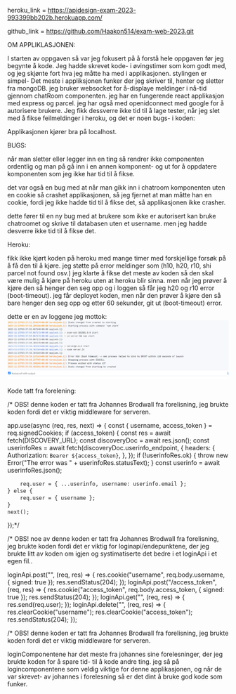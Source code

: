 heroku_link = https://apidesign-exam-2023-993399bb202b.herokuapp.com/

github_link = https://github.com/Haakon514/exam-web-2023.git

OM APPLIKLASJONEN:

I starten av oppgaven så var jeg fokusert på å forstå hele oppgaven før jeg begynte å kode. Jeg hadde skrevet kode-
i øvingstimer som kom godt med, og jeg skjønte fort hva jeg måtte ha med i applikasjonen. stylingen er simpel-
Det meste i appliksjonen funker der jeg skriver til, henter og sletter fra mongoDB. jeg bruker websocket for å-displaye
meldinger i nå-tid gjennom chatRoom componenten. jeg har en fungerende react applikasjon med express og parcel.
jeg har også med openidconnect med google for å autorisere brukere.
Jeg fikk dessverre ikke tid til å lage tester, når jeg slet med å fikse feilmeldinger i heroku, og det er noen bugs-
i koden:

Applikasjonen kjører bra på localhost.

BUGS: 

når man sletter eller legger inn en ting så rendrer ikke componenten ordentlig og man på gå inn i en annen komponent-
og ut for å oppdatere komponenten som jeg ikke har tid til å fikse.

det var også en bug med at når man gikk inn i chatroom komponenten uten en cookie så crashet applikasjonen,
så jeg fjernet at man måtte han en cookie, fordi jeg ikke hadde tid til å fikse det, så applikasjonen ikke crasher.

dette fører til en ny bug med at brukere som ikke er autorisert kan bruke chatroomet og skrive til databasen uten et username.
men jeg hadde desverre ikke tid til å fikse det.

Heroku:

fikk ikke kjørt koden på heroku med mange timer med forskjellige forsøk på å få den til å kjøre.
jeg støtte på error meldinger som (h10, h20, r10, shi parcel not found osv.)
jeg klarte å fikse det meste av koden så den skal være mulig å kjøre på heroku uten at heroku blir sinna.
men når jeg prøver å kjøre den så henger den seg opp og i loggen så får jeg h20 og r10 error (boot-timeout).
jeg får deployet koden, men når den prøver å kjøre den så bare henger den seg opp og etter 60 sekunder, git ut (boot-timeout) error.

dette er en av loggene jeg mottok:
![img.png](img.png)

Kode tatt fra forelening:


/* OBS! denne koden er tatt fra Johannes Brodwall fra forelisning,
jeg brukte koden fordi det er viktig middleware for serveren.

app.use(async (req, res, next) => {
const { username, access_token } = req.signedCookies;
if (access_token) {
const res = await fetch(DISCOVERY_URL);
const discoveryDoc = await res.json();
        const userinfoRes = await fetch(discoveryDoc.userinfo_endpoint, {
            headers: {
                Authorization: `Bearer ${access_token}`,
            },
        });
        if (!userinfoRes.ok) {
            throw new Error("The error was " + userinfoRes.statusText);
        }
        const userinfo = await userinfoRes.json();

        req.user = { ...userinfo, username: userinfo.email };
    } else {
        req.user = { username };
    }
    next();
});*/

/* OBS! noe av denne koden er tatt fra Johannes Brodwall fra forelisning,
jeg brukte koden fordi det er viktig for loginapi/endepunktene, der jeg brukte litt av koden om igjen og systimatiserte det bedre i et loginApi i et egen fil..

loginApi.post("", (req, res) => {
res.cookie("username", req.body.username, { signed: true });
res.sendStatus(204);
});
loginApi.post("/access_token", (req, res) => {
res.cookie("access_token", req.body.access_token, { signed: true });
res.sendStatus(204);
});
loginApi.get("", (req, res) => {
res.send(req.user);
});
loginApi.delete("", (req, res) => {
res.clearCookie("username");
res.clearCookie("access_token");
res.sendStatus(204);
});


/* OBS! denne koden er tatt fra Johannes Brodwall fra forelisning,
jeg brukte koden fordi det er viktig middleware for serveren.

loginComponentene har det meste fra johannes sine forelesninger, der jeg brukte koden for å spare tid-
til å kode andre ting. jeg så på logincomponentene som veldig viktige for denne applikasjonen, og når de var skrevet-
av johannes i forelesning så er det dint å bruke god kode som funker.

